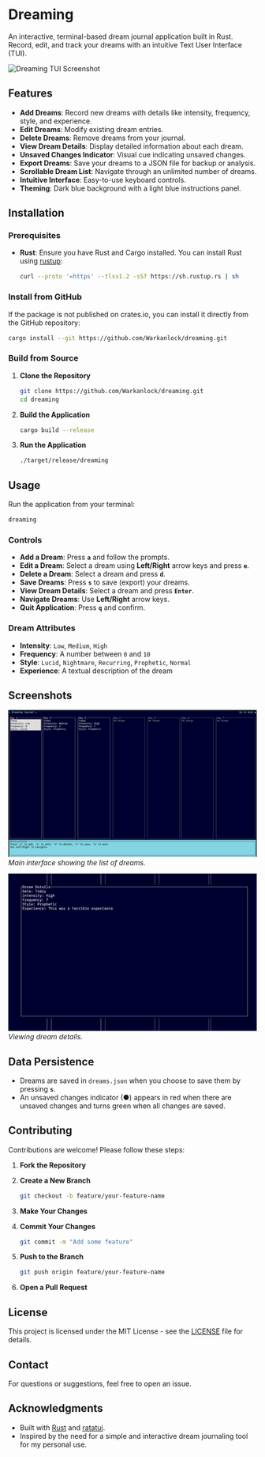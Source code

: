 # Dreaming

An interactive, terminal-based dream journal application built in Rust. Record, edit, and track your dreams with an intuitive Text User Interface (TUI).

![Dreaming TUI Screenshot](screenshots/demo.movt)

## Features

- **Add Dreams**: Record new dreams with details like intensity, frequency, style, and experience.
- **Edit Dreams**: Modify existing dream entries.
- **Delete Dreams**: Remove dreams from your journal.
- **View Dream Details**: Display detailed information about each dream.
- **Unsaved Changes Indicator**: Visual cue indicating unsaved changes.
- **Export Dreams**: Save your dreams to a JSON file for backup or analysis.
- **Scrollable Dream List**: Navigate through an unlimited number of dreams.
- **Intuitive Interface**: Easy-to-use keyboard controls.
- **Theming**: Dark blue background with a light blue instructions panel.

## Installation

### Prerequisites

- **Rust**: Ensure you have Rust and Cargo installed. You can install Rust using [rustup](https://www.rust-lang.org/tools/install):

  ```bash
  curl --proto '=https' --tlsv1.2 -sSf https://sh.rustup.rs | sh
  ```

### Install from GitHub

If the package is not published on crates.io, you can install it directly from the GitHub repository:

```bash
cargo install --git https://github.com/Warkanlock/dreaming.git
```

### Build from Source

1. **Clone the Repository**

   ```bash
   git clone https://github.com/Warkanlock/dreaming.git
   cd dreaming
   ```

2. **Build the Application**

   ```bash
   cargo build --release
   ```

3. **Run the Application**

   ```bash
   ./target/release/dreaming
   ```

## Usage

Run the application from your terminal:

```bash
dreaming
```

### Controls

- **Add a Dream**: Press **`a`** and follow the prompts.
- **Edit a Dream**: Select a dream using **Left/Right** arrow keys and press **`e`**.
- **Delete a Dream**: Select a dream and press **`d`**.
- **Save Dreams**: Press **`s`** to save (export) your dreams.
- **View Dream Details**: Select a dream and press **`Enter`**.
- **Navigate Dreams**: Use **Left/Right** arrow keys.
- **Quit Application**: Press **`q`** and confirm.

### Dream Attributes

- **Intensity**: `Low`, `Medium`, `High`
- **Frequency**: A number between `0` and `10`
- **Style**: `Lucid`, `Nightmare`, `Recurring`, `Prophetic`, `Normal`
- **Experience**: A textual description of the dream

## Screenshots

![Main Screen](screenshots/main_screen.png)
*Main interface showing the list of dreams.*

![View Dream](screenshots/view_dream.png)
*Viewing dream details.*

## Data Persistence

- Dreams are saved in `dreams.json` when you choose to save them by pressing **`s`**.
- An unsaved changes indicator (●) appears in red when there are unsaved changes and turns green when all changes are saved.

## Contributing

Contributions are welcome! Please follow these steps:

1. **Fork the Repository**
2. **Create a New Branch**

   ```bash
   git checkout -b feature/your-feature-name
   ```

3. **Make Your Changes**
4. **Commit Your Changes**

   ```bash
   git commit -m "Add some feature"
   ```

5. **Push to the Branch**

   ```bash
   git push origin feature/your-feature-name
   ```

6. **Open a Pull Request**

## License

This project is licensed under the MIT License - see the [LICENSE](LICENSE) file for details.

## Contact

For questions or suggestions, feel free to open an issue.

## Acknowledgments

- Built with [Rust](https://www.rust-lang.org/) and [ratatui](https://github.com/tui-rs-revival/ratatui).
- Inspired by the need for a simple and interactive dream journaling tool for my personal use.
